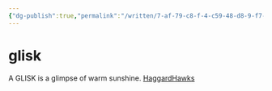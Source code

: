 ```yaml
---
{"dg-publish":true,"permalink":"/written/7-af-79-c8-f-4-c59-48-d8-9-f7-c-da-366-e5-aafb-2/","dgHomeLink":true,"dgPassFrontmatter":false}
---
```


# glisk


A GLISK is a glimpse of warm sunshine. [HaggardHawks](https://twitter.com/HaggardHawks/status/1495736768221614084)